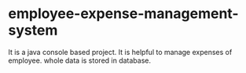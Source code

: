# employee-expense-management-system
It is a java console based project.
It is helpful to manage expenses of employee.
whole data is stored in database.

